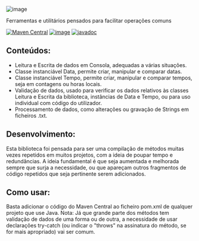 ![image](https://i.imgur.com/tIUI10b.png)

Ferramentas e utilitários pensados para facilitar operações comuns

[![Maven Central](https://maven-badges.herokuapp.com/maven-central/io.github.azgraal/utilitarios/badge.svg)](https://maven-badges.herokuapp.com/maven-central/io.github.azgraal/utilitarios)
[![image](https://img.shields.io/github/license/azgraal/utilitarios)](LICENSE)
[![javadoc](https://javadoc.io/badge2/io.github.azgraal/utilitarios/javadoc.svg)](https://javadoc.io/doc/io.github.azgraal/utilitarios)

## Conteúdos:

- Leitura e Escrita de dados em Consola, adequadas a várias situações.
- Classe instanciável Data, permite criar, manipular e comparar datas.
- Classe instanciável Tempo, permite criar, manipular e comparar tempos, seja em contagens ou horas locais.
- Validação de dados, usado para verificar os dados relativos às classes Leitura e Escrita da biblioteca, instâncias de Data e Tempo, ou para uso individual com código do utilizador.
- Processamento de dados, como alterações ou gravação de Strings em ficheiros .txt.

## Desenvolvimento:
Esta biblioteca foi pensada para ser uma compilação de métodos muitas vezes repetidos em muitos projetos, com a ideia de poupar tempo e redundâncias. A ideia fundamental é que seja aumentada e melhorada sempre que surja a necessidade, ou que apareçam outros fragmentos de código repetidos que seja pertinente serem adicionados.

## Como usar:
Basta adicionar o código do Maven Central ao ficheiro pom.xml de qualquer projeto que use Java.
Nota: Já que grande parte dos métodos tem validação de dados de uma forma ou de outra, a necessidade de usar declarações try-catch (ou indicar o "throws" na assinatura do método, se for mais apropriado) vai ser comum.
